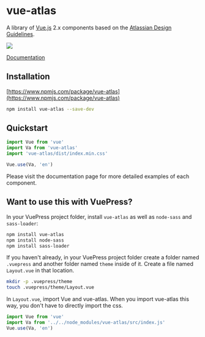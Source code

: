# vue-atlas

A library of [Vue.js](https://vuejs.org) 2.x components based on the [Atlassian Design Guidelines](https://atlassian.design/).

![](https://img.shields.io/npm/v/vue-atlas.svg)

[Documentation](https://vue-atlas.com)

## Installation

[https://www.npmjs.com/package/vue-atlas](https://www.npmjs.com/package/vue-atlas)

```bash
npm install vue-atlas --save-dev
```

## Quickstart

``` javascript
import Vue from 'vue'
import Va from 'vue-atlas'
import 'vue-atlas/dist/index.min.css'

Vue.use(Va, 'en')
```

Please visit the documentation page for more detailed examples of each component.

## Want to use this with VuePress?

In your VuePress project folder, install `vue-atlas` as well as `node-sass` and `sass-loader`:

```bash
npm install vue-atlas
npm install node-sass
npm install sass-loader
```

If you haven't already, in your VuePress project folder create a folder named `.vuepress` and another folder named `theme` inside of it. Create a file named `Layout.vue` in that location.

```bash
mkdir -p .vuepress/theme
touch .vuepress/theme/Layout.vue
```

In `Layout.vue`, import Vue and vue-atlas. When you import vue-atlas this way, you don't have to directly import the css.

```javascript
import Vue from 'vue'
import Va from '../../node_modules/vue-atlas/src/index.js'
Vue.use(Va, 'en')
```